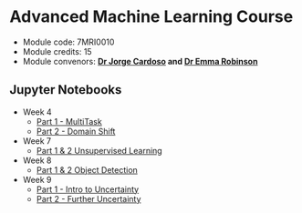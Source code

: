 # Advanced Machine Learning Course

* Module code: 7MRI0010
* Module credits: 15
* Module convenors: **[Dr Jorge Cardoso](mailto:m.jorge.cardoso@kcl.ac.uk) and [Dr Emma Robinson](mailto:emma.robinson@kcl.ac.uk)**



## Jupyter Notebooks 

* Week 4
  * [Part 1 - MultiTask](https://colab.research.google.com/github/KCL-BMEIS/AdvancedMachineLearningCourse/blob/main/Week4-Multitask_and_domain_shift/Notebooks/Week4-part1-MultiTask.ipynb)
  * [Part 2 - Domain Shift](https://colab.research.google.com/github/KCL-BMEIS/AdvancedMachineLearningCourse/blob/main/Week4-Multitask_and_domain_shift/Notebooks/Week4-part2-DomainAdaptation.ipynb)
* Week 7
  * [Part 1 & 2 Unsupervised Learning](https://colab.research.google.com/github/KCL-BMEIS/AdvancedMachineLearningCourse/blob/main/Week7_Unsupervised_learning/Notebooks/Week7_Unsupervised_learning.ipynb)
* Week 8
  * [Part 1 & 2 Object Detection](https://colab.research.google.com/github/KCL-BMEIS/AdvancedMachineLearningCourse/blob/main/Week8_Object_Detection/Notebooks/Week8_Object_Detection.ipynb)
* Week 9
  * [Part 1 - Intro to Uncertainty](https://colab.research.google.com/github/KCL-BMEIS/AdvancedMachineLearningCourse/blob/main/Week9_Uncertainty/Notebooks/Week9-part1-Uncertainty_estimation.ipynb)
  * [Part 2 - Further Uncertainty](https://colab.research.google.com/github/KCL-BMEIS/AdvancedMachineLearningCourse/blob/main/Week9_Uncertainty/Notebooks/Week9-part2-Uncertainty_estimation.ipynb)

